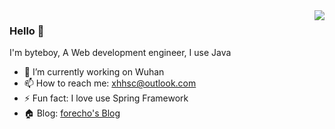 <img align="right" src="https://github-readme-stats.vercel.app/api?username=byteboycn&hide_title=true&show_icons=true" />

### Hello 👋

I'm byteboy, A Web development engineer, I use Java

- 🔭 I’m currently working on Wuhan
- 📫 How to reach me: xhhsc@outlook.com
- ⚡ Fun fact: I love use Spring Framework
- 🏠 Blog: [forecho's Blog](https://blog.byteboy.cn/)
